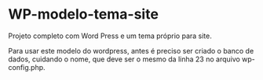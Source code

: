 # WP-modelo-tema-site
Projeto completo com Word Press e um tema próprio para site.

Para usar este modelo do wordpress, antes é preciso ser criado o banco de dados, cuidando o nome, que deve ser o mesmo da linha 23 no arquivo wp-config.php.
